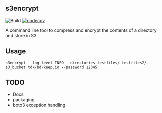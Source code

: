 s3encrypt
-----------

![Build](https://github.com/tkeech1/s3encrypt/workflows/Test/badge.svg)
[![codecov](https://codecov.io/gh/tkeech1/s3encrypt/branch/master/graph/badge.svg)](https://codecov.io/gh/tkeech1/s3encrypt)

A command line tool to compress and encrypt the contents of a directory and store in S3.

Usage
--------
```
s3encrypt --log-level INFO --directories testfiles/ testfiles2/ --s3_bucket tdk-bd-keep.io --password 12345
```

TODO
----

* Docs
* packaging
* boto3 exception handling
